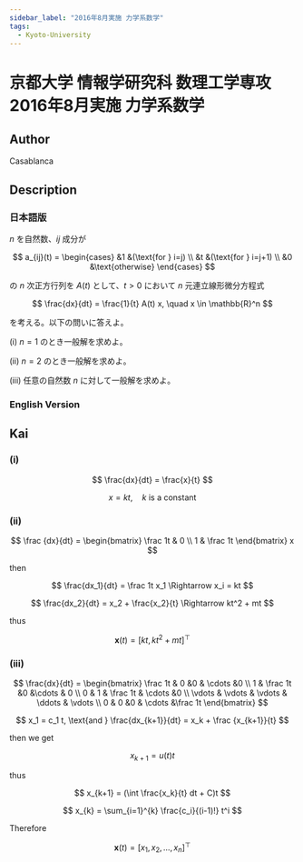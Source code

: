 ```yaml
---
sidebar_label: "2016年8月実施 力学系数学"
tags:
  - Kyoto-University
---
```

# 京都大学 情報学研究科 数理工学専攻 2016年8月実施 力学系数学

## **Author**
Casablanca

## **Description**
### 日本語版
$n$ を自然数、$ij$ 成分が

$$
a_{ij}(t) = \begin{cases}
&1 &(\text{for } i=j) \\
&t &(\text{for } i=j+1) \\
&0 &\text{otherwise}
\end{cases}
$$

の $n$ 次正方行列を $A(t)$ として、$t > 0$ において $n$ 元連立線形微分方程式

$$
\frac{dx}{dt} = \frac{1}{t} A(t) x, \quad x \in \mathbb{R}^n
$$

を考える。以下の問いに答えよ。

(i) $n = 1$ のとき一般解を求めよ。

(ii) $n = 2$ のとき一般解を求めよ。

(iii) 任意の自然数 $n$ に対して一般解を求めよ。

### English Version


## **Kai**
### (i)

$$
\frac{dx}{dt} = \frac{x}{t}
$$

$$
x = kt, \quad k \text{ is a constant}
$$

### (ii)

$$
\frac {dx}{dt}
 = \begin{bmatrix}
\frac 1t & 0 \\
1 & \frac 1t
\end{bmatrix} x
$$

then

$$
\frac{dx_1}{dt} = \frac 1t x_1 \Rightarrow x_i = kt
$$

$$
\frac{dx_2}{dt} = x_2 + \frac{x_2}{t} \Rightarrow kt^2 + mt
$$

thus

$$
\boldsymbol{x}(t) = [kt, kt^2 + mt]^\top
$$

### (iii)

$$
\frac{dx}{dt} = 
\begin{bmatrix}
\frac 1t & 0 &0 & \cdots &0 \\
1 & \frac 1t &0 &\cdots & 0 \\
0 & 1 & \frac 1t & \cdots &0 \\
\vdots & \vdots & \vdots & \ddots & \vdots \\
0 & 0 &0 & \cdots &\frac 1t
\end{bmatrix}
$$

$$
x_1 = c_1 t, \text{and } \frac{dx_{k+1}}{dt} = x_k + \frac {x_{k+1}}{t}
$$

then we get

$$
x_{k+1} = u(t)t
$$

thus

$$
x_{k+1} = (\int \frac{x_k}{t} dt + C)t
$$

$$
x_{k} = \sum_{i=1}^{k} \frac{c_i}{(i-1)!} t^i
$$

Therefore

$$
\boldsymbol{x}(t) = [x_1, x_2, \ldots, x_n]^\top
$$
